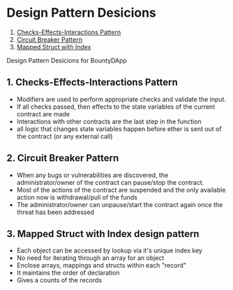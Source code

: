 # Design Pattern Desicions

1. [Checks-Effects-Interactions Pattern](#1-Checkers-Effects-Interactions-Pattern)
2. [Circuit Breaker Pattern](#2-Circuit-Breaker-Pattern)
3. [Mapped Struct with Index](#3-mapped-struct-with-index)

Design Pattern Desicions for BountyDApp

## 1. Checks-Effects-Interactions Pattern

- Modifiers are used to perform appropriate checks and validate the input.
- If all checks passed, then effects to the state variables of the current contract are made
- Interactions with other contracts are the last step in the function
- all logic that changes state variables happen before ether is sent out of the contract (or any external call)

## 2. Circuit Breaker Pattern

- When any bugs or vulnerabilities are discovered, the administrator/owner of the contract can pause/stop the contract. 
- Most of the actions of the contract are suspended and the only available action now is withdrawal/pull of the funds
- The administrator/owner can unpause/start the contract again once the threat has been addressed

## 3. Mapped Struct with Index design pattern

- Each object can be accessed by lookup via it's unique index key 
- No need for iterating through an array for an object
- Enclose arrays, mappings and structs within each "record"
- It maintains the order of declaration
- Gives a counts of the records